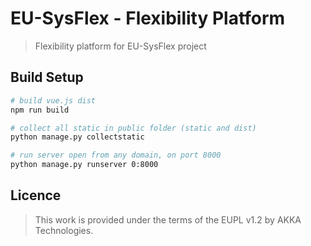 # EU-SysFlex - Flexibility Platform

> Flexibility platform for EU-SysFlex project

## Build Setup

``` bash
# build vue.js dist
npm run build

# collect all static in public folder (static and dist)
python manage.py collectstatic

# run server open from any domain, on port 8000
python manage.py runserver 0:8000
```

## Licence

> This work is provided under the terms of the EUPL v1.2 by AKKA Technologies.
